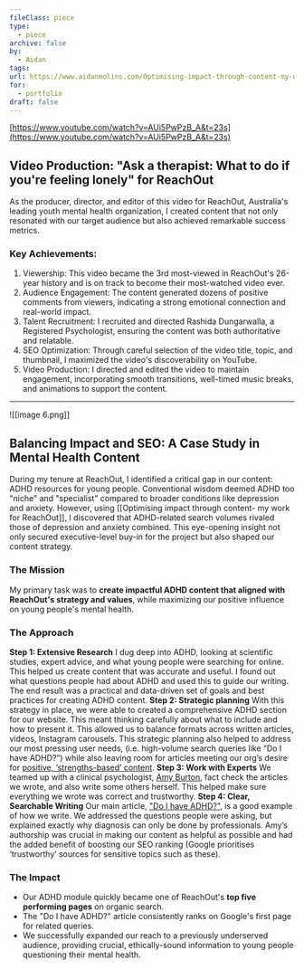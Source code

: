 ```yaml
---
fileClass: piece
type:
  - piece
archive: false
by:
  - Aidan
tags: 
url: https://www.aidanmolins.com/Optimising-impact-through-content-my-work-for-ReachOut-11853792ce34808cabf5c7c17a36bcd8
for:
  - portfolio
draft: false
---
```

[https://www.youtube.com/watch?v=AUi5PwPzB_A&t=23s](https://www.youtube.com/watch?v=AUi5PwPzB_A&t=23s)
## Video Production: "Ask a therapist: What to do if you're feeling lonely" for ReachOut
As the producer, director, and editor of this video for ReachOut, Australia's leading youth mental health organization, I created content that not only resonated with our target audience but also achieved remarkable success metrics.
### Key Achievements:
1. Viewership: This video became the 3rd most-viewed in ReachOut's 26-year history and is on track to become their most-watched video ever.
2. Audience Engagement: The content generated dozens of positive comments from viewers, indicating a strong emotional connection and real-world impact.
3. Talent Recruitment: I recruited and directed Rashida Dungarwalla, a Registered Psychologist, ensuring the content was both authoritative and relatable.
4. SEO Optimization: Through careful selection of the video title, topic, and thumbnail, I maximized the video's discoverability on YouTube.
5. Video Production: I directed and edited the video to maintain engagement, incorporating smooth transitions, well-timed music breaks, and animations to support the content.
---
![[image 6.png]]
## Balancing Impact and SEO: A Case Study in Mental Health Content
During my tenure at ReachOut, I identified a critical gap in our content: ADHD resources for young people. Conventional wisdom deemed ADHD too "niche" and "specialist" compared to broader conditions like depression and anxiety.
However, using [[Optimising impact through content- my work for ReachOut]], I discovered that ADHD-related search volumes rivaled those of depression and anxiety combined. This eye-opening insight not only secured executive-level buy-in for the project but also shaped our content strategy.
### The Mission
My primary task was to **create impactful ADHD content that aligned with ReachOut's strategy and values**, while maximizing our positive influence on young people's mental health.
### The Approach
**Step 1: Extensive Research**
I dug deep into ADHD, looking at scientific studies, expert advice, and what young people were searching for online. This helped us create content that was accurate and useful. I found out what questions people had about ADHD and used this to guide our writing.
The end result was a practical and data-driven set of goals and best practices for creating ADHD content.
**Step 2: Strategic planning**
With this strategy in place, we were able to created a comprehensive ADHD section for our website. This meant thinking carefully about what to include and how to present it. This allowed us to balance formats across written articles, videos, Instagram carousels.
This strategic planning also helped to address our most pressing user needs, (i.e. high-volume search queries like “Do I have ADHD?”) while also leaving room for articles meeting our org’s desire for [positive, ‘strengths-based’ content](https://au.reachout.com/challenges-and-coping/adhd/learning-to-love-having-adhd).
**Step 3: Work with Experts**
We teamed up with a clinical psychologist, [Amy Burton](https://profiles.uts.edu.au/Amy.Burton), fact check the articles we wrote, and also write some others herself. This helped make sure everything we wrote was correct and trustworthy.
**Step 4: Clear, Searchable Writing**
Our main article, ["Do I have ADHD?"](https://au.reachout.com/challenges-and-coping/adhd/do-i-have-adhd), is a good example of how we write. We addressed the questions people were asking, but explained exactly why diagnosis can only be done by professionals.
Amy’s authorship was crucial in making our content as helpful as possible and had the added benefit of boosting our SEO ranking (Google prioritises ‘trustworthy’ sources for sensitive topics such as these).
### The Impact
- Our ADHD module quickly became one of ReachOut's **top five performing pages** on organic search.
- The "Do I have ADHD?" article consistently ranks on Google's first page for related queries.
- We successfully expanded our reach to a previously underserved audience, providing crucial, ethically-sound information to young people questioning their mental health.